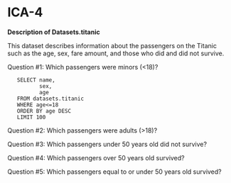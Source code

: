 # ICA-4

**Description of Datasets.titanic**

This dataset describes information about the passengers on the Titanic such as the age, sex, fare amount, and those who did and did not survive.

Question #1: Which passengers were minors (<18)?
       
       SELECT name,
              sex,
              age
       FROM datasets.titanic
       WHERE age<=18 
       ORDER BY age DESC
       LIMIT 100

       
       

       


Question #2:
Which passengers were adults (>18)?


Question #3:
Which passengers under 50 years old did not survive?

Question #4:
Which passengers over 50 years old survived?

Question #5:
Which passengers equal to or under 50 years old survived?
